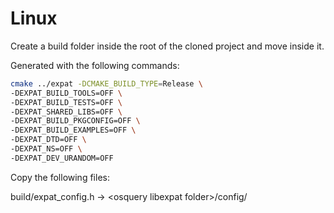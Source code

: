 # Linux

Create a build folder inside the root of the cloned project and move inside it.

Generated with the following commands:

```sh
cmake ../expat -DCMAKE_BUILD_TYPE=Release \
-DEXPAT_BUILD_TOOLS=OFF \
-DEXPAT_BUILD_TESTS=OFF \
-DEXPAT_SHARED_LIBS=OFF \
-DEXPAT_BUILD_PKGCONFIG=OFF \
-DEXPAT_BUILD_EXAMPLES=OFF \
-DEXPAT_DTD=OFF \
-DEXPAT_NS=OFF \
-DEXPAT_DEV_URANDOM=OFF
```

Copy the following files:

build/expat_config.h -> \<osquery libexpat folder\>/config/
